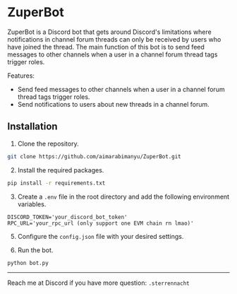 # ZuperBot

ZuperBot is a Discord bot that gets around Discord's limitations where notifications in channel forum threads can only be received by users who have joined the thread. The main function of this bot is to send feed messages to other channels when a user in a channel forum thread tags trigger roles.

Features:
- Send feed messages to other channels when a user in a channel forum thread tags trigger roles.
- Send notifications to users about new threads in a channel forum.

## Installation

1. Clone the repository.

```bash
git clone https://github.com/aimarabimanyu/ZuperBot.git
```

2. Install the required packages.

```bash
pip install -r requirements.txt
```

3. Create a `.env` file in the root directory and add the following environment variables.

```env
DISCORD_TOKEN='your_discord_bot_token'
RPC_URL='your_rpc_url (only support one EVM chain rn lmao)'
```

5. Configure the `config.json` file with your desired settings.


6. Run the bot.

```bash
python bot.py
```

---

Reach me at Discord if you have more question: `.sterrennacht`